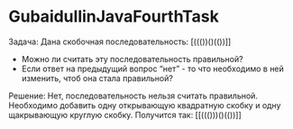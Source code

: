 # GubaidullinJavaFourthTask
Задача: Дана скобочная последовательность: [((())()(())]]
- Можно ли считать эту последовательность правильной?
- Если ответ на предыдущий вопрос “нет” - то что необходимо в ней изменить, чтоб она стала правильной?

Решение:
Нет, последовательность нельзя считать правильной.
Необходимо добавить одну открывающую квадратную скобку и одну щакрывающую круглую скобку. Получится так: [[((()))()(())]]
